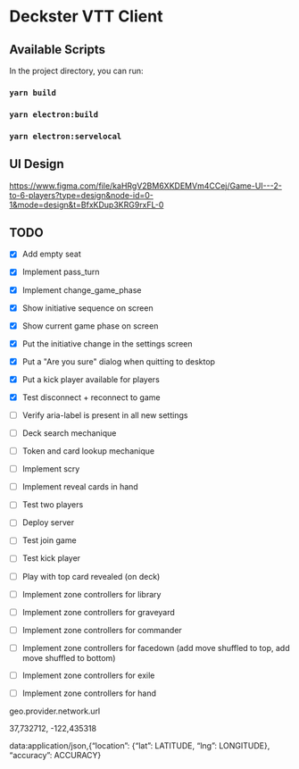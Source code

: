# Deckster VTT Client

## Available Scripts

In the project directory, you can run:

### `yarn build`

### `yarn electron:build`

### `yarn electron:servelocal`


## UI Design

https://www.figma.com/file/kaHRgV2BM6XKDEMVm4CCej/Game-UI---2-to-6-players?type=design&node-id=0-1&mode=design&t=BfxKDup3KRG9rxFL-0

## TODO

- [x] Add empty seat
- [x] Implement pass_turn
- [x] Implement change_game_phase
- [x] Show initiative sequence on screen
- [x] Show current game phase on screen
- [x] Put the initiative change in the settings screen
- [x] Put a "Are you sure" dialog when quitting to desktop
- [x] Put a kick player available for players
- [x] Test disconnect + reconnect to game
- [ ] Verify aria-label is present in all new settings
- [ ] Deck search mechanique
- [ ] Token and card lookup mechanique
- [ ] Implement scry
- [ ] Implement reveal cards in hand
- [ ] Test two players
- [ ] Deploy server
- [ ] Test join game
- [ ] Test kick player
- [ ] Play with top card revealed (on deck)
- [ ] Implement zone controllers for library
- [ ] Implement zone controllers for graveyard
- [ ] Implement zone controllers for commander
- [ ] Implement zone controllers for facedown (add move shuffled to top, add move shuffled to bottom)
- [ ] Implement zone controllers for exile
- [ ] Implement zone controllers for hand


geo.provider.network.url

37,732712, -122,435318

data:application/json,{“location”: {“lat”: LATITUDE, “lng”: LONGITUDE}, “accuracy”: ACCURACY}